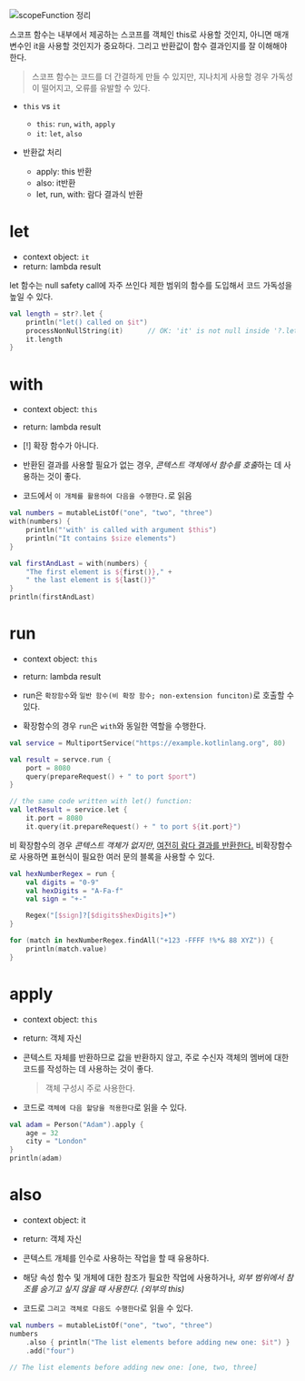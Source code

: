 ![scopeFunction 정리](https://img1.daumcdn.net/thumb/R1280x0.fpng/?fname=http://t1.daumcdn.net/brunch/service/user/1OLd/image/hvIh5c47ZsceVhFAPw4VvfzluKw.png)

스코프 함수는 내부에서 제공하는 스코프를 객체인 this로 사용할 것인지, 아니면 매개변수인 it을 사용할 것인지가 중요하다. 그리고 반환값이 함수 결과인지를 잘 이해해야 한다.
> 스코프 함수는 코드를 더 간결하게 만들 수 있지만, 지나치게 사용할 경우 가독성이 떨어지고, 오류를 유발할 수 있다.


- `this` vs `it`
    - `this`: `run`, `with`, `apply`
    - `it`: `let`, `also`
    
- 반환값 처리
    - apply: this 반환
    - also: it반환
    - let, run, with: 람다 결과식 반환
    


# let

- context object: `it`
- return: lambda result

let 함수는 null safety call에 자주 쓰인다
제한 범위의 함수를 도입해서 코드 가독성을 높일 수 있다.


```kotlin
val length = str?.let { 
    println("let() called on $it")        
    processNonNullString(it)      // OK: 'it' is not null inside '?.let { }'
    it.length
}
```


# with

- context object: `this`
- return: lambda result

- [!] 확장 함수가 아니다. 
- 반환된 결과를 사용할 필요가 없는 경우, *콘텍스트 객체에서 함수를 호출*하는 데 사용하는 것이 좋다.
- 코드에서 `이 개체를 활용하여 다음을 수행한다.`로 읽음

```kotlin
val numbers = mutableListOf("one", "two", "three")
with(numbers) {
    println("'with' is called with argument $this")
    println("It contains $size elements")
}

val firstAndLast = with(numbers) {
    "The first element is ${first()}," +
    " the last element is ${last()}"
}
println(firstAndLast)
```


# run

- context object: `this`
- return: lambda result

- run은 `확장함수`와 `일반 함수(비 확장 함수; non-extension funciton)`로 호출할 수 있다.
- 확장함수의 경우 `run`은 `with`와 동일한 역할을 수행한다.

```kotlin
val service = MultiportService("https://example.kotlinlang.org", 80)

val result = servce.run {
    port = 8080
    query(prepareRequest() + " to port $port")
}

// the same code written with let() function:
val letResult = service.let {
    it.port = 8080
    it.query(it.prepareRequest() + " to port ${it.port}")
```

비 확장함수의 경우 _콘텍스트 객체가 없지만_, <u>여전히 람다 결과를 반환한다.</u>
비확장함수로 사용하면 표현식이 필요한 여러 문의 블록을 사용할 수 있다.

```kotlin
val hexNumberRegex = run {
    val digits = "0-9"
    val hexDigits = "A-Fa-f"
    val sign = "+-"

    Regex("[$sign]?[$digits$hexDigits]+")
}

for (match in hexNumberRegex.findAll("+123 -FFFF !%*& 88 XYZ")) {
    println(match.value)
}
```

# apply

- context object: `this`
- return: 객체 자신

- 콘텍스트 자체를 반환하므로 값을 반환하지 않고, 주로 수신자 객체의 멤버에 대한 코드를 작성하는 데 사용하는 것이 좋다.
	> 객체 구성시 주로 사용한다.
- 코드로 `객체에 다음 할당을 적용한다`로 읽을 수 있다.

```kotlin
val adam = Person("Adam").apply {
    age = 32
    city = "London"        
}
println(adam)
```

# also

- context object: it
- return: 객체 자신

- 콘텍스트 개체를 인수로 사용하는 작업을 할 때 유용하다.
- 해당 속성 함수 및 개체에 대한 참조가 필요한 작업에 사용하거나, _외부 범위에서 참조를 숨기고 싶지 않을 때 사용한다. (외부의 this)_
- 코드로 `그리고 객체로 다음도 수행한다`로 읽을 수 있다.

```kotlin
val numbers = mutableListOf("one", "two", "three")
numbers
    .also { println("The list elements before adding new one: $it") }
    .add("four")
    
// The list elements before adding new one: [one, two, three]
```
